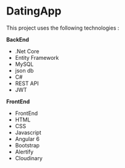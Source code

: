 # DatingApp
This project uses the following technologies : 

<b>BackEnd</b> 
<ul>
  <li>.Net Core</li>
  <li>Entity Framework</li>
  <li>MySQL</li>
  <li>json db</li>
  <li>C#</li> 
  <li>REST API</li>
  <li>JWT</li>
</ul> 
<b>FrontEnd</b> 
<ul>  
  <li>FrontEnd</li>
  <li>HTML</li> 
  <li>CSS</li> 
  <li>Javascript</li> 
  <li>Angular 6</li> 
  <li>Bootstrap</li>
  <li>Alertify</li>
  <li>Cloudinary</li>
</ul>

